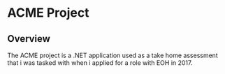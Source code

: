 # ACME Project

## Overview
The ACME project is a .NET application used as a take home assessment that i was tasked with when i applied for a role with EOH in 2017.